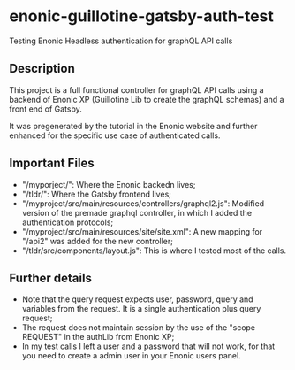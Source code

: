 # enonic-guillotine-gatsby-auth-test
Testing Enonic Headless authentication for graphQL API calls

## Description

This project is a full functional controller for graphQL API calls using a backend of Enonic XP (Guillotine Lib to create the graphQL schemas) and a front end of Gatsby.

It was pregenerated by the tutorial in the Enonic website and further enhanced for the specific use case of authenticated calls.

## Important Files

 - "/myporject/": Where the Enonic backedn lives;
 - "/tldr/": Where the Gatsby frontend lives;
 - "/myproject/src/main/resources/controllers/graphql2.js": Modified version of the premade graphql controller, in which I added the authentication protocols;
 - "/myproject/src/main/resources/site/site.xml": A new mapping for "/api2" was added for the new controller;
 - "/tldr/src/components/layout.js": This is where I tested most of the calls.

## Further details

 - Note that the query request expects user, password, query and variables from the request. It is a single authentication plus query request;
 - The request does not maintain session by the use of the "scope REQUEST" in the authLib from Enonic XP;
 - In my test calls I left a user and a password that will not work, for that you need to create a admin user in your Enonic users panel.
